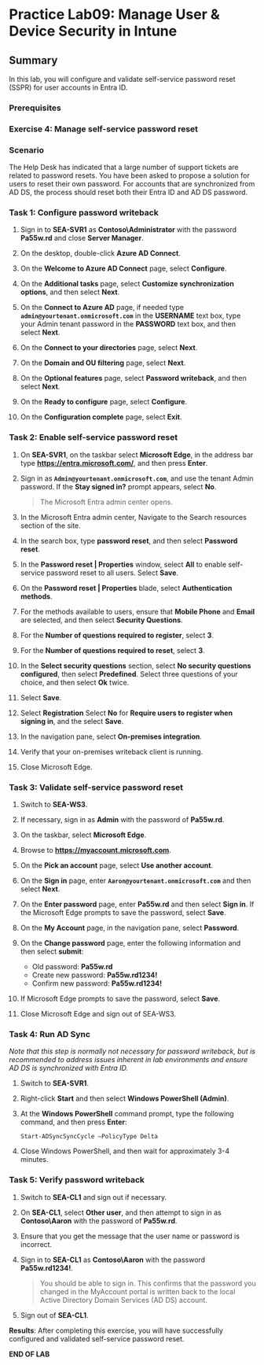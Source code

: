 # Practice Lab09: Manage User & Device Security in Intune

## Summary

In this lab, you will configure and validate self-service password reset (SSPR) for user accounts in Entra ID.

### Prerequisites

### Exercise 4: Manage self-service password reset

### Scenario

The Help Desk has indicated that a large number of support tickets are related to password resets. You have been asked to propose a solution for users to reset their own password. For accounts that are synchronized from AD DS, the process should reset both their Entra ID and AD DS password. 

### Task 1: Configure password writeback

1. Sign in to **SEA-SVR1** as **Contoso\\Administrator** with the password **Pa55w.rd** and close **Server Manager**.

2. On the desktop, double-click **Azure AD Connect**.

3. On the **Welcome to Azure AD Connect** page, select **Configure**.

4. On the **Additional tasks** page, select **Customize synchronization options**, and then select **Next**.

5. On the **Connect to Azure AD** page, if needed type **`admin@yourtenant.onmicrosoft.com`** in the **USERNAME** text box, type your Admin tenant password in the **PASSWORD** text box, and then select **Next**.

6. On the **Connect to your directories** page, select **Next**.

7. On the **Domain and OU filtering** page, select **Next**.

8. On the **Optional features** page, select **Password writeback**, and then select **Next**.

9. On the **Ready to configure** page, select **Configure**.

10. On the **Configuration complete** page, select **Exit**.

### Task 2: Enable self-service password reset

1. On **SEA-SVR1**, on the taskbar select **Microsoft Edge**, in the address bar type **https://entra.microsoft.com/**, and then press **Enter**.

2. Sign in as **`Admin@yourtenant.onmicrosoft.com`**, and use the tenant Admin password. If the **Stay signed in?** prompt appears, select **No**. 

   > The Microsoft Entra admin center opens.

3. In the Microsoft Entra admin center, Navigate to the Search resources section of the site.

4. In the search box, type **password reset**, and then select **Password reset**.

5. In the **Password reset | Properties** window, select **All** to enable self-service password reset to all users. Select **Save**.

6. On the **Password reset | Properties** blade, select **Authentication methods**.

7. For the methods available to users, ensure that **Mobile Phone** and **Email** are selected, and then select **Security Questions**.

8. For the **Number of questions required to register**, select **3**.

9. For the **Number of questions required to reset**, select **3**.

10. In the **Select security questions** section, select **No security questions configured**, then select **Predefined**. Select three questions of your choice, and then select **Ok** twice.

11. Select **Save**.

12. Select **Registration** Select **No** for **Require users to register when signing in**, and the select **Save**.

13. In the navigation pane, select **On-premises integration**.

14. Verify that your on-premises writeback client is running.

15. Close Microsoft Edge.

### Task 3: Validate self-service password reset

1. Switch to **SEA-WS3**.

2. If necessary, sign in as **Admin** with the password of **Pa55w.rd**.

3. On the taskbar, select **Microsoft Edge**.

4. Browse to **https://myaccount.microsoft.com**. 

5. On the **Pick an account** page, select **Use another account**.

6. On the **Sign in** page, enter **`Aaron@yourtenant.onmicrosoft.com`** and then select **Next**.

7. On the **Enter password** page, enter **Pa55w.rd** and then select **Sign in**. If the Microsoft Edge prompts to save the password, select **Save**.

8. On the **My Account** page, in the navigation pane, select **Password**.

9. On the **Change password** page, enter the following information and then select **submit**:
     - Old password: **Pa55w.rd**
     - Create new password: **Pa55w.rd1234!**
     - Confirm new password: **Pa55w.rd1234!**

10. If Microsoft Edge prompts to save the password, select **Save**.

11. Close Microsoft Edge and sign out of SEA-WS3.

### Task 4: Run AD Sync

*Note that this step is normally not necessary for password writeback, but is recommended to address issues inherent in lab environments and ensure AD DS is synchronized with Entra ID.*

1. Switch to **SEA-SVR1**.

2. Right-click **Start** and then select **Windows PowerShell (Admin)**.

3. At the **Windows PowerShell** command prompt, type the following command, and
    then press **Enter**:

    ```
    Start-ADSyncSyncCycle –PolicyType Delta
    ```

4. Close Windows PowerShell, and then wait for approximately 3-4 minutes.

### Task 5: Verify password writeback

1. Switch to **SEA-CL1** and sign out if necessary.

2. On **SEA-CL1**, select **Other user**, and then attempt to sign in as **Contoso\\Aaron** with the password of **Pa55w.rd**.

4. Ensure that you get the message that the user name or password is incorrect.

5. Sign in to **SEA-CL1** as **Contoso\\Aaron** with the password **Pa55w.rd1234!**. 

   > You should be able to sign in. This confirms that the password you changed in the MyAccount portal is written back to the local Active Directory Domain Services (AD DS) account.

6. Sign out of **SEA-CL1**.

**Results**: After completing this exercise, you will have successfully configured and validated self-service password reset.

**END OF LAB**
